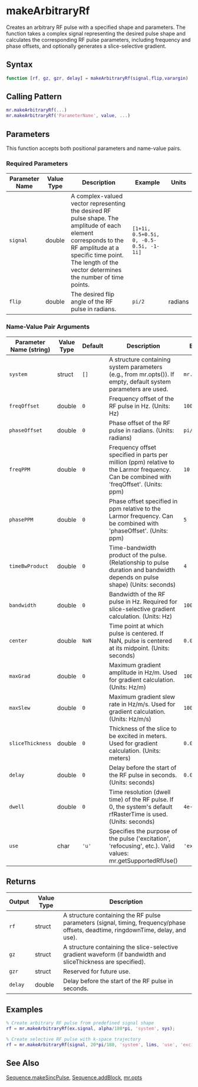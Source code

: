 # makeArbitraryRf

Creates an arbitrary RF pulse with a specified shape and parameters.  The function takes a complex signal representing the desired pulse shape and calculates the corresponding RF pulse parameters, including frequency and phase offsets, and optionally generates a slice-selective gradient.

## Syntax

```matlab
function [rf, gz, gzr, delay] = makeArbitraryRf(signal,flip,varargin)
```

## Calling Pattern

```matlab
mr.makeArbitraryRf(...)
mr.makeArbitraryRf('ParameterName', value, ...)
```

## Parameters

This function accepts both positional parameters and name-value pairs.

### Required Parameters

| Parameter Name | Value Type | Description | Example | Units |
|------|------|-------------|---------|-------|
| `signal` | double | A complex-valued vector representing the desired RF pulse shape.  The amplitude of each element corresponds to the RF amplitude at a specific time point. The length of the vector determines the number of time points. | `[1+1i, 0.5+0.5i, 0, -0.5-0.5i, -1-1i]` |  |
| `flip` | double | The desired flip angle of the RF pulse in radians. | `pi/2` | radians |

### Name-Value Pair Arguments
| Parameter Name (string) | Value Type | Default | Description | Example |
|------|------|---------|-------------|---------|
| `system` | struct | `[]` | A structure containing system parameters (e.g., from mr.opts()). If empty, default system parameters are used. | `mr.opts()` |
| `freqOffset` | double | `0` | Frequency offset of the RF pulse in Hz. (Units: Hz) | `100` |
| `phaseOffset` | double | `0` | Phase offset of the RF pulse in radians. (Units: radians) | `pi/4` |
| `freqPPM` | double | `0` | Frequency offset specified in parts per million (ppm) relative to the Larmor frequency.  Can be combined with 'freqOffset'. (Units: ppm) | `10` |
| `phasePPM` | double | `0` | Phase offset specified in ppm relative to the Larmor frequency. Can be combined with 'phaseOffset'. (Units: ppm) | `5` |
| `timeBwProduct` | double | `0` | Time-bandwidth product of the pulse. (Relationship to pulse duration and bandwidth depends on pulse shape) (Units: seconds) | `4` |
| `bandwidth` | double | `0` | Bandwidth of the RF pulse in Hz. Required for slice-selective gradient calculation. (Units: Hz) | `10000` |
| `center` | double | `NaN` | Time point at which pulse is centered. If NaN, pulse is centered at its midpoint. (Units: seconds) | `0.002` |
| `maxGrad` | double | `0` | Maximum gradient amplitude in Hz/m.  Used for gradient calculation. (Units: Hz/m) | `1000` |
| `maxSlew` | double | `0` | Maximum gradient slew rate in Hz/m/s. Used for gradient calculation. (Units: Hz/m/s) | `100000` |
| `sliceThickness` | double | `0` | Thickness of the slice to be excited in meters. Used for gradient calculation. (Units: meters) | `0.005` |
| `delay` | double | `0` | Delay before the start of the RF pulse in seconds. (Units: seconds) | `0.001` |
| `dwell` | double | `0` | Time resolution (dwell time) of the RF pulse.  If 0, the system's default rfRasterTime is used. (Units: seconds) | `4e-6` |
| `use` | char | `'u'` | Specifies the purpose of the pulse ('excitation', 'refocusing', etc.). Valid values: mr.getSupportedRfUse() | `'excitation'` |

## Returns

| Output | Value Type | Description |
|--------|------|-------------|
| `rf` | struct | A structure containing the RF pulse parameters (signal, timing, frequency/phase offsets, deadtime, ringdownTime, delay, and use). |
| `gz` | struct | A structure containing the slice-selective gradient waveform (if bandwidth and sliceThickness are specified). |
| `gzr` | struct | Reserved for future use. |
| `delay` | double | Delay before the start of the RF pulse in seconds. |

## Examples

```matlab
% Create arbitrary RF pulse from predefined signal shape
rf = mr.makeArbitraryRf(ex.signal, alpha/180*pi, 'system', sys);

% Create selective RF pulse with k-space trajectory
rf = mr.makeArbitraryRf(signal, 20*pi/180, 'system', lims, 'use', 'excitation');
```

## See Also

[Sequence.makeSincPulse](makeSincPulse.md), [Sequence.addBlock](addBlock.md), [mr.opts](opts.md)
